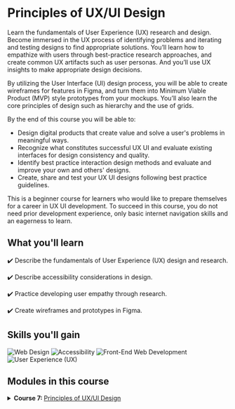 # Principles of UX/UI Design

Learn the fundamentals of User Experience (UX) research and design. Become immersed in the UX process of identifying problems and iterating and testing designs to find appropriate solutions. You’ll learn how to empathize with users through best-practice research approaches, and create common UX artifacts such as user personas. And you’ll use UX insights to make appropriate design decisions.

By utilizing the User Interface (UI) design process, you will be able to create wireframes for features in Figma, and turn them into Minimum Viable Product (MVP) style prototypes from your mockups. You’ll also learn the core principles of design such as hierarchy and the use of grids.

By the end of this course you will be able to:

- Design digital products that create value and solve a user's problems in meaningful ways.
- Recognize what constitutes successful UX UI and evaluate existing interfaces for design consistency and quality.
- Identify best practice interaction design methods and evaluate and improve your own and others' designs.
- Create, share and test your UX UI designs following best practice guidelines.

This is a beginner course for learners who would like to prepare themselves for a career in UX UI development. To succeed in this course, you do not need prior development experience, only basic internet navigation skills and an eagerness to learn.

## What you'll learn

✔️ Describe the fundamentals of User Experience (UX) design and research.

✔️ Describe accessibility considerations in design.

✔️ Practice developing user empathy through research.

✔️ Create wireframes and prototypes in Figma.

## Skills you'll gain

![Web Design](https://img.shields.io/badge/Web%20Design-Skill-blue)
![Accessibility](https://img.shields.io/badge/Accessibility-Skill-green)
![Front-End Web Development](https://img.shields.io/badge/Front--End%20Web%20Development-Skill-yellow)
![User Experience (UX)](<https://img.shields.io/badge/User%20Experience%20(UX)-Skill-orange>)

## Modules in this course

<details>
<summary><b>Course 7: </b> <a href="https://www.coursera.org/learn/principles-of-ux-ui-design?specialization=meta-front-end-developer" target="_blank">Principles of UX/UI Design</a>
</summary>

### Module 1: Introduction to UX and UI design

Learn about what constitutes successful UI and evaluate existing interfaces for design consistency and quality.

<b>Learning Objectives</b>

- Define the purpose and goals of user experience design.
- Define the purpose and goals of user interface design.
- Set up a Figma account.
- Navigate the Figma interface.
- Recognize common empathy methodolgies and tools.
- Create a user persona in Figma.

### Module 2: Evaluating interactive design

Be able to understand best practice interaction design methods and evaluate and improve your own and others designs

<b>Learning Objectives</b>

- Recognize common evaluation methodologies
- Identify and use appropriate evaluation techniques
- Recognize best practice form and component design principles.

### Module 3: Applied Design Fundamentals

Learn what constitutes successful UI and evaluate existing interfaces for design consistency and quality.

<b>Learning Objectives</b>

- Work with frames, layers, shapes and images in Figma
- Describe the purpose and process of iterative design.
- Create a wireframe in Figma.
- Recognize and apply best practice UI design principles.
- Create a usability test.

### Module 4: Designing your UI

Learners will create, share and test their UI design following best practice

<b>Learning Objectives</b>

- Create a high-fidelity prototype based on a wireframe
- Create high-fidelity user interface elements
- Recognize the importance of design systems
- Apply advanced UI techniques in Figma

### Module 5: Course summary and final assessment

Practice and reflect on the skills you learned in this course.

<b>Learning Objectives</b>

- Synthesize the skills you learned in this course.
- Reflect on what you learned in this course and the next steps in your journey.

</details>

